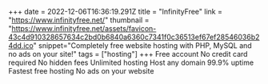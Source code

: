 +++
date = 2022-12-06T16:36:19.291Z
title = "InfinityFree"
link = "https://www.infinityfree.net/"
thumbnail = "https://www.infinityfree.net/assets/favicon-43c4d910328657634c2bd0b6840a6360c7341f0c36513ef67ef28546036b24dd.ico"
snippet="Completely free website hosting with PHP, MySQL and no ads on your site!"
tags = ["hosting"]
+++
Free account
No credit card required
No hidden fees
Unlimited hosting
Host any domain
99.9% uptime
Fastest free hosting
No ads on your website
